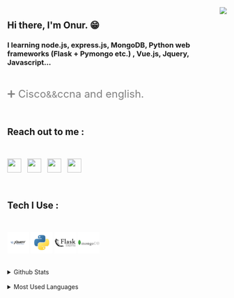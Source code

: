 <img src="https://i.giphy.com/VdVwQxkrlOaKXswqw8.gif" align="right">

## Hi there, I'm Onur. :grin:
### I learning node.js, express.js, MongoDB, Python web frameworks (Flask + Pymongo etc.) , Vue.js, Jquery, Javascript...

<br>

<font size="5" color="gray">:heavy_plus_sign: Cisco<span style="font-size:20px;">&&</span>ccna and english.
</font>

<br>

## Reach out to me :

<br>

<a href="#"><img height="32" style="margin-right:10px;" width="32" src="https://unpkg.com/simple-icons@v4/icons/telegram.svg" /></a>
<a href="#"><img height="32" width="32" style="margin-right:10px;" src="https://unpkg.com/simple-icons@v4/icons/pinterest.svg" /></a>
<a href="#"><img height="32" width="32" style="margin-right:10px;" src="https://unpkg.com/simple-icons@v4/icons/medium.svg" /></a>
<a href="#"><img height="32" width="32" style="margin-right:10px;" src="https://unpkg.com/simple-icons@v4/icons/skypeforbusiness.svg" /></a>


<br>

## Tech I Use : 

<br>

<a href="#"><img src="https://raw.githubusercontent.com/github/explore/80688e429a7d4ef2fca1e82350fe8e3517d3494d/topics/jquery/jquery.png" width="50" height="50"></a>
<a href="#"><img src="https://raw.githubusercontent.com/github/explore/80688e429a7d4ef2fca1e82350fe8e3517d3494d/topics/python/python.png" width="50" height="50"></a>
<a href="#"><img src="https://raw.githubusercontent.com/github/explore/80688e429a7d4ef2fca1e82350fe8e3517d3494d/topics/flask/flask.png" width="50" height="50"></a>
<a href="#"><img src="https://raw.githubusercontent.com/github/explore/80688e429a7d4ef2fca1e82350fe8e3517d3494d/topics/mongodb/mongodb.png" width="50" height="50"></a>
<br>
<br>
<details>
<summary>Github Stats</summary>
<br>
<img src="https://github-readme-stats.vercel.app/api?username=Owl-planet&theme=radical">

</details>
<br>
<details>
<summary>Most Used Languages</summary>
<br>
<img src="https://github-readme-stats.vercel.app/api/top-langs/?username=Owl-planet&layout=compact">
  <br>
 <a href="https://tc002.herokuapp.com/" title="my app">My App</a>

</details>
